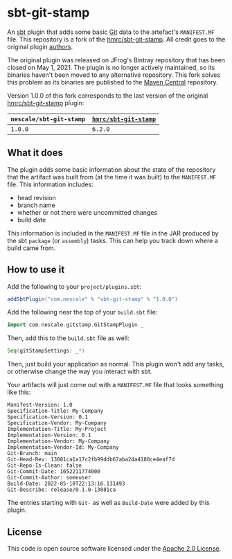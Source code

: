 sbt-git-stamp
=============

An [sbt](https://www.scala-sbt.org/) plugin that adds some basic [Git](https://git-scm.com/) data to the artefact's `MANIFEST.MF` file. This repository is a fork of the [hmrc/sbt-git-stamp](https://github.com/hmrc/sbt-git-stamp). All credit goes to the original plugin [authors](https://github.com/hmrc/sbt-git-stamp/graphs/contributors).

The original plugin was released on JFrog's Bintray repository that has been closed on May 1, 2021. The plugin is no longer actively maintained, so its binaries haven't been moved to any alternative repository. This fork solves this problem as its binaries are published to the [Maven Central](https://search.maven.org/) repository.

Version 1.0.0 of this fork corresponds to the last version of the original [hmrc/sbt-git-stamp](https://github.com/hmrc/sbt-git-stamp) plugin:

| `nescale/sbt-git-stamp` | [`hmrc/sbt-git-stamp`](https://github.com/hmrc/sbt-git-stamp) |
| ----------------------- | ------------------------------------------------------------- |
| `1.0.0`                 | `6.2.0`                                                       |

## What it does

The plugin adds some basic information about the state of the repository that the artifact was built from (at the time it was built) to the `MANIFEST.MF` file. This information includes:

* head revision
* branch name
* whether or not there were uncommitted changes
* build date

This information is included in the `MANIFEST.MF` file in the JAR produced by the sbt `package` (or `assembly`) tasks. This can help you track down where a build came from.

## How to use it

Add the following to your `project/plugins.sbt`:

```sbt
addSbtPlugin("com.nescale" % "sbt-git-stamp" % "1.0.0")
```

Add the following near the top of your `build.sbt` file:

```sbt
import com.nescale.gitstamp.GitStampPlugin._
```

Then, add this to the `build.sbt` file as well:

```sbt
Seq(gitStampSettings: _*)
```

Then, just build your application as normal. This plugin won't add any tasks, or otherwise change the way you interact with sbt.

Your artifacts will just come out with a `MANIFEST.MF` file that looks something like this:

```
Manifest-Version: 1.0
Specification-Title: My-Company
Specification-Version: 0.1
Specification-Vendor: My-Company
Implementation-Title: My-Project
Implementation-Version: 0.1
Implementation-Vendor: My-Company
Implementation-Vendor-Id: My-Company
Git-Branch: main
Git-Head-Rev: 13081ca1a17c2fb99ddb67aba24a4180ce4eaf7d
Git-Repo-Is-Clean: false
Git-Commit-Date: 1652211774000
Git-Commit-Author: someuser
Build-Date: 2022-05-10T22:13:16.131493
Git-Describe: release/0.1.0-13081ca
```

The entries starting with `Git-` as well as `Build-Date` were added by this plugin.

## License

This code is open source software licensed under the [Apache 2.0 License](http://www.apache.org/licenses/LICENSE-2.0.html).
